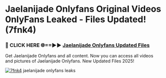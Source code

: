 # Jaelanijade Onlyfans Original Videos 0nlyFans Leaked - Files Updated! (7fnk4)

<h3>🔴 CLICK HERE 🌐==►► <a href="https://tinyurl.com/x26r9saj" rel="nofollow">Jaelanijade Onlyfans Updated Files</a></h3>

Get Jaelanijade Onlyfans and all content. Now you can access all videos and pictures of Jaelanijade Onlyfans. New Updated Files 2025!

[![7fnk4](https://i.imgur.com/LkgZPqh.gif)](https://tinyurl.com/x26r9saj)
jaelanijade onlyfans leaks